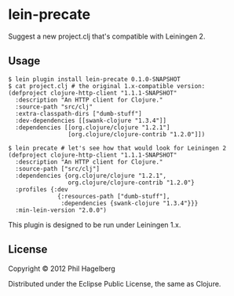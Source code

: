 # lein-precate

Suggest a new project.clj that's compatible with Leiningen 2.

## Usage

```
$ lein plugin install lein-precate 0.1.0-SNAPSHOT
$ cat project.clj # the original 1.x-compatible version:
(defproject clojure-http-client "1.1.1-SNAPSHOT"
  :description "An HTTP client for Clojure."
  :source-path "src/clj"
  :extra-classpath-dirs ["dumb-stuff"]
  :dev-dependencies [[swank-clojure "1.3.4"]]
  :dependencies [[org.clojure/clojure "1.2.1"]
                 [org.clojure/clojure-contrib "1.2.0"]])

$ lein precate # let's see how that would look for Leiningen 2
(defproject clojure-http-client "1.1.1-SNAPSHOT"
  :description "An HTTP client for Clojure."
  :source-path ["src/clj"]
  :dependencies {org.clojure/clojure "1.2.1", 
                 org.clojure/clojure-contrib "1.2.0"}
  :profiles {:dev
              {:resources-path ["dumb-stuff"],
               :dependencies {swank-clojure "1.3.4"}}}
  :min-lein-version "2.0.0")
```

This plugin is designed to be run under Leiningen 1.x.

## License

Copyright © 2012 Phil Hagelberg

Distributed under the Eclipse Public License, the same as Clojure.
